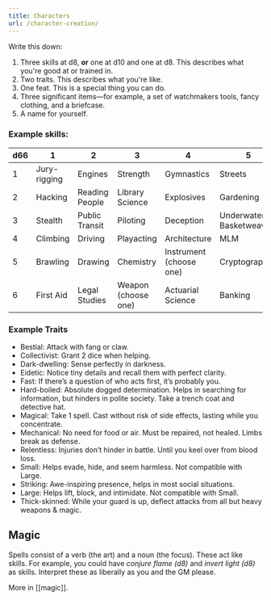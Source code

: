 ```yaml
---
title: Characters
url: /character-creation/
---
```

Write this down:
1. Three skills at d8, **or** one at d10 and one at d8. This describes what you're good at or trained in.
2. Two traits. This describes what you're like.
3. One feat. This is a special thing you can do.
4. Three significant items—for example, a set of watchmakers tools, fancy clothing, and a briefcase.
5. A name for yourself.

### Example skills:
| d66 | 1 | 2 | 3 | 4 | 5 | 6 |
| ---- | ---- | ---- | ---- | ---- | ---- | ---- |
| 1 | Jury-rigging | Engines | Strength | Gymnastics | Streets | Cooking |
| 2 | Hacking | Reading People | Library Science | Explosives | Gardening | Electrical Wiring |
| 3 | Stealth | Public Transit | Piloting | Deception | Underwater Basketweaving | Connections |
| 4 | Climbing | Driving | Playacting | Architecture | MLM | Tracking |
| 5 | Brawling | Drawing | Chemistry | Instrument (choose one) | Cryptography | Running |
| 6 | First Aid | Legal Studies | Weapon (choose one) | Actuarial Science | Banking | Electronics |


### Example Traits
- Bestial: Attack with fang or claw.
- Collectivist: Grant 2 dice when helping.
- Dark-dwelling: Sense perfectly in darkness.
- Eidetic: Notice tiny details and recall them with perfect clarity.
- Fast: If there’s a question of who acts first, it’s probably you.
- Hard-boiled: Absolute dogged determination. Helps in searching for information, but hinders in polite society. Take a trench coat and detective hat.
- Magical: Take 1 spell. Cast without risk of side effects, lasting while you concentrate.
- Mechanical: No need for food or air. Must be repaired, not healed. Limbs break as defense.
- Relentless: Injuries don’t hinder in battle. Until you keel over from blood loss.
- Small: Helps evade, hide, and seem harmless. Not compatible with Large.
- Striking: Awe-inspiring presence, helps in most social situations.
- Large: Helps lift, block, and intimidate. Not compatible with Small.
- Thick-skinned: While your guard is up, deflect attacks from all but heavy weapons & magic.

## Magic
Spells consist of a verb (the art) and a noun (the focus). These act like skills. For example, you could have *conjure flame (d8)* and *invert light (d8)* as skills. Interpret these as liberally as you and the GM please.

More in [[magic]].

